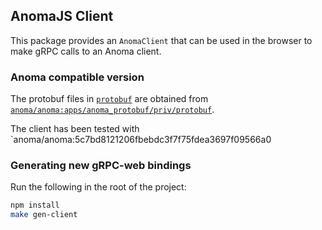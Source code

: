 ## AnomaJS Client

This package provides an `AnomaClient` that can be used in the browser to make
gRPC calls to an Anoma client.

### Anoma compatible version

The protobuf files in [`protobuf`](./protobuf) are obtained from [`anoma/anoma:apps/anoma_protobuf/priv/protobuf`](https://github.com/anoma/anoma/tree/7fdd77377317ff0e29676a403b384cb1f2dc4729/apps/anoma_protobuf/priv/protobuf).

The client has been tested with `anoma/anoma:5c7bd8121206fbebdc3f7f75fdea3697f09566a0

### Generating new gRPC-web bindings

Run the following in the root of the project:

``` sh
npm install
make gen-client
```
